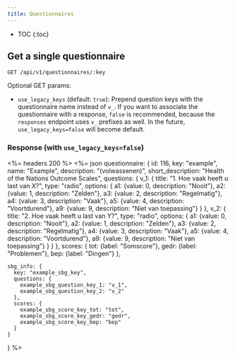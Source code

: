 ```yaml
---
title: Questionnaires
---
```


* TOC
{:toc}

## Get a single questionnaire

    GET /api/v1/questionnaires/:key

Optional GET params:
- `use_legacy_keys` (default: `true`): Prepend question keys with the questionnaire name instead of `v_`. If you want to associate the questionnaire with a response, `false` is recommended, because the `responses` endpoint uses `v_` prefixes as well. In the future, `use_legacy_keys=false` will become default.

### Response (with `use_legacy_keys=false`)

<%= headers 200 %>
<%= json questionnaire: {
    id: 116,
    key: "example",
    name: "Example",
    description: "(volwassenen)",
    short_description: "Health of the Nations Outcome Scales",
    questions: {
      v_1: {
        title: "1. Hoe vaak heeft u last van X?",
        type: "radio",
        options: {
          a1: {value: 0, description: "Nooit"},
          a2: {value: 1, description: "Zelden"},
          a3: {value: 2, description: "Regelmatig"},
          a4: {value: 3, description: "Vaak"},
          a5: {value: 4, description: "Voortdurend"},
          a9: {value: 9, description: "Niet van toepassing"}
        }
      },
      v_2: {
        title: "2. Hoe vaak heeft u last van Y?",
        type: "radio",
        options: {
          a1: {value: 0, description: "Nooit"},
          a2: {value: 1, description: "Zelden"},
          a3: {value: 2, description: "Regelmatig"},
          a4: {value: 3, description: "Vaak"},
          a5: {value: 4, description: "Voortdurend"},
          a9: {value: 9, description: "Niet van toepassing"}
        }
      }
    },
    scores: {
      tot:  {label: "Somscore"},
      gedr: {label: "Problemen"},
      bep:  {label: "Dingen"}
    },

    sbg_info: {
      key: "example_sbg_key",
      questions: {
        example_sbg_question_key_1: "v_1",
        example_sbg_question_key_2: "v_2"
      },
      scores: {
        example_sbg_score_key_tot: "tot",
        example_sbg_score_key_gedr: "gedr",
        example_sbg_score_key_bep: "bep"
      }
    }
  }
 %>
